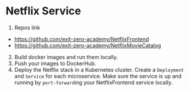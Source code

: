 # Netflix Service 

1. Repos link

- https://github.com/exit-zero-academy/NetflixFrontend
- https://github.com/exit-zero-academy/NetflixMovieCatalog

2. Build docker images and run them locally.
3. Push your images to DockerHub.
4. Deploy the Netflix stack in a Kubernetes cluster. Create a `Deployment` and `Service` for each microservice. 
   Make sure the service is up and running by `port-forward`ing your NetflixFrontend service locally. 

